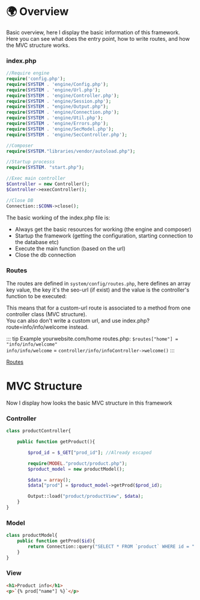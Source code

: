 # :earth_africa: Overview
Basic overview, here I display the basic information of this framework.  
Here you can see what does the entry point, how to write routes, and how the MVC structure works.

### index.php  
  
``` php
//Require engine
require('config.php');
require(SYSTEM . 'engine/Config.php');
require(SYSTEM . 'engine/Url.php');
require(SYSTEM . 'engine/Controller.php');
require(SYSTEM . 'engine/Session.php');
require(SYSTEM . "engine/Output.php");
require(SYSTEM . 'engine/Connection.php');
require(SYSTEM . 'engine/Util.php');
require(SYSTEM . 'engine/Errors.php');
require(SYSTEM . 'engine/SecModel.php');
require(SYSTEM . 'engine/SecController.php');

//Composer
require(SYSTEM."libraries/vendor/autoload.php");

//Startup processs
require(SYSTEM. "start.php");

//Exec main controller
$Controller = new Controller();
$Controller->execController();

//Close DB
Connection::$CONN->close();
```  
  
The basic working of the index.php file is:
- Always get the basic resources for working (the engine and composer)
- Startup the framework (getting the configuration, starting connection to the database etc)
- Execute the main function (based on the url)
- Close the db connection


### Routes

The routes are defined in `system/config/routes.php`, here defines an array key value, the key it's the seo-url (if exist) and the value is the controller's function to be executed:  

This means that for a custom-url route is associated to a method from one controller class (MVC structure).  
You can also don't write a custom url, and use index.php?route=info/info/welcome instead.

::: tip Example yourwebsite.com/home
routes.php:  `$routes["home"] = "info/info/welcome"`  
`info/info/welcome` = `controller/info/infoController->welcome()`
:::

[Routes](./Routes.html) 


# MVC Structure
Now I display how looks the basic MVC structure in this framework

### Controller

``` php
class productController{

	public function getProduct(){

		$prod_id = $_GET["prod_id"]; //Already escaped

		require(MODEL."product/product.php");
		$product_model = new productModel();

		$data = array();
		$data["prod"] = $product_model->getProd($prod_id);

		Output::load("product/productView", $data);
	}
}
```

### Model

``` php
class productModel{
	public function getProd($id){
		return Connection::query("SELECT * FROM `product` WHERE id = ".$id);
	}
}
```

### View

``` html
<h1>Product info</h1>
<p>`{% prod["name"] %}`</p>
```